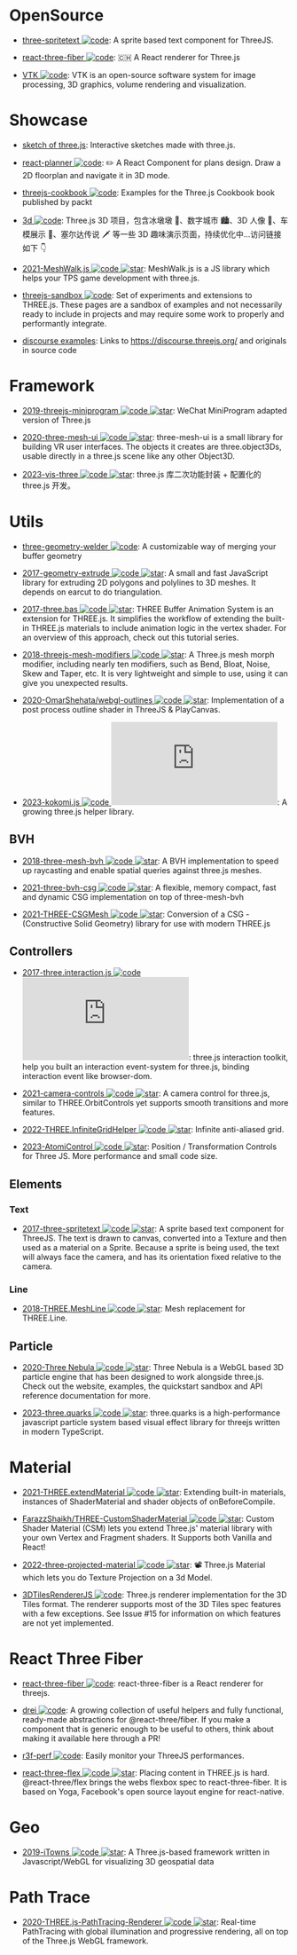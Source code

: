 # OpenSource

- [three-spritetext ![code](https://ng-tech.icu/assets/code.svg)](https://github.com/vasturiano/three-spritetext): A sprite based text component for ThreeJS.

- [react-three-fiber ![code](https://ng-tech.icu/assets/code.svg)](https://github.com/pmndrs/react-three-fiber): 🇨🇭 A React renderer for Three.js

- [VTK ![code](https://ng-tech.icu/assets/code.svg)](https://github.com/kitware/vtk-js): VTK is an open-source software system for image processing, 3D graphics, volume rendering and visualization.

# Showcase

- [sketch of three.js](https://ykob.github.io/sketch-threejs/): Interactive sketches made with three.js.

- [react-planner ![code](https://ng-tech.icu/assets/code.svg)](https://github.com/cvdlab/react-planner): ✏️ A React Component for plans design. Draw a 2D floorplan and navigate it in 3D mode.

- [threejs-cookbook ![code](https://ng-tech.icu/assets/code.svg)](https://github.com/josdirksen/threejs-cookbook): Examples for the Three.js Cookbook book published by packt

- [3d ![code](https://ng-tech.icu/assets/code.svg)](https://github.com/dragonir/3d): Three.js 3D 项目，包含冰墩墩 🐼、数字城市 🏙、3D 人像 👤、车模展示 🚗、塞尔达传说 🗡 等一些 3D 趣味演示页面，持续优化中...访问链接如下 👇

- [2021-MeshWalk.js ![code](https://ng-tech.icu/assets/code.svg) ![star](https://img.shields.io/github/stars/yomotsu/meshwalk)](https://github.com/yomotsu/meshwalk): MeshWalk.js is a JS library which helps your TPS game development with three.js.

- [threejs-sandbox ![code](https://ng-tech.icu/assets/code.svg)](https://github.com/gkjohnson/threejs-sandbox): Set of experiments and extensions to THREE.js. These pages are a sandbox of examples and not necessarily ready to include in projects and may require some work to properly and performantly integrate.

- [discourse examples](https://hofk.de/main/discourse.threejs/): Links to https://discourse.threejs.org/ and originals in source code

# Framework

- [2019-threejs-miniprogram ![code](https://ng-tech.icu/assets/code.svg) ![star](https://img.shields.io/github/stars/wechat-miniprogram/threejs-miniprogram)](https://github.com/wechat-miniprogram/threejs-miniprogram): WeChat MiniProgram adapted version of Three.js

- [2020-three-mesh-ui ![code](https://ng-tech.icu/assets/code.svg) ![star](https://img.shields.io/github/stars/felixmariotto/three-mesh-ui)](https://github.com/felixmariotto/three-mesh-ui): three-mesh-ui is a small library for building VR user interfaces. The objects it creates are three.object3Ds, usable directly in a three.js scene like any other Object3D.

- [2023-vis-three ![code](https://ng-tech.icu/assets/code.svg) ![star](https://img.shields.io/github/stars/Shiotsukikaedesari/vis-three)](https://github.com/Shiotsukikaedesari/vis-three): three.js 库二次功能封装 + 配置化的 three.js 开发。

# Utils

- [three-geometry-welder ![code](https://ng-tech.icu/assets/code.svg)](https://github.com/0xAxiome/three-geometry-welder): A customizable way of merging your buffer geometry

- [2017-geometry-extrude ![code](https://ng-tech.icu/assets/code.svg) ![star](https://img.shields.io/github/stars/pissang/geometry-extrude)](https://github.com/pissang/geometry-extrude): A small and fast JavaScript library for extruding 2D polygons and polylines to 3D meshes. It depends on earcut to do triangulation.

- [2017-three.bas ![code](https://ng-tech.icu/assets/code.svg) ![star](https://img.shields.io/github/stars/zadvorsky/three.bas)](https://github.com/zadvorsky/three.bas): THREE Buffer Animation System is an extension for THREE.js. It simplifies the workflow of extending the built-in THREE.js materials to include animation logic in the vertex shader. For an overview of this approach, check out this tutorial series.

- [2018-threejs-mesh-modifiers ![code](https://ng-tech.icu/assets/code.svg) ![star](https://img.shields.io/github/stars/drawcall/threejs-mesh-modifiers)](https://github.com/drawcall/threejs-mesh-modifiers): A Three.js mesh morph modifier, including nearly ten modifiers, such as Bend, Bloat, Noise, Skew and Taper, etc. It is very lightweight and simple to use, using it can give you unexpected results.

- [2020-OmarShehata/webgl-outlines ![code](https://ng-tech.icu/assets/code.svg) ![star](https://img.shields.io/github/stars/OmarShehata/webgl-outlines)](https://github.com/OmarShehata/webgl-outlines): Implementation of a post process outline shader in ThreeJS & PlayCanvas.

- [2023-kokomi.js ![code](https://ng-tech.icu/assets/code.svg) ![star](https://img.shields.io/github/stars/alphardex/kokomi.js)](https://github.com/alphardex/kokomi.js): A growing three.js helper library.

## BVH

- [2018-three-mesh-bvh ![code](https://ng-tech.icu/assets/code.svg) ![star](https://img.shields.io/github/stars/gkjohnson/three-mesh-bvh)](https://github.com/gkjohnson/three-mesh-bvh): A BVH implementation to speed up raycasting and enable spatial queries against three.js meshes.

- [2021-three-bvh-csg ![code](https://ng-tech.icu/assets/code.svg) ![star](https://img.shields.io/github/stars/gkjohnson/three-bvh-csg)](https://github.com/gkjohnson/three-bvh-csg): A flexible, memory compact, fast and dynamic CSG implementation on top of three-mesh-bvh

- [2021-THREE-CSGMesh ![code](https://ng-tech.icu/assets/code.svg) ![star](https://img.shields.io/github/stars/manthrax/THREE-CSGMesh)](https://github.com/manthrax/THREE-CSGMesh): Conversion of a CSG - (Constructive Solid Geometry) library for use with modern THREE.js

## Controllers

- [2017-three.interaction.js ![code](https://ng-tech.icu/assets/code.svg) ![star](https://img.shields.io/github/stars/jasonChen1982/three.interaction.js)](https://github.com/jasonChen1982/three.interaction.js): three.js interaction toolkit, help you built an interaction event-system for three.js, binding interaction event like browser-dom.

- [2021-camera-controls ![code](https://ng-tech.icu/assets/code.svg) ![star](https://img.shields.io/github/stars/yomotsu/camera-controls)](https://github.com/yomotsu/camera-controls): A camera control for three.js, similar to THREE.OrbitControls yet supports smooth transitions and more features.

- [2022-THREE.InfiniteGridHelper ![code](https://ng-tech.icu/assets/code.svg) ![star](https://img.shields.io/github/stars/Fyrestar/THREE.InfiniteGridHelper)](https://github.com/Fyrestar/THREE.InfiniteGridHelper): Infinite anti-aliased grid.

- [2023-AtomiControl ![code](https://ng-tech.icu/assets/code.svg) ![star](https://img.shields.io/github/stars/atomicra/AtomiControl)](https://github.com/atomicra/AtomiControl): Position / Transformation Controls for Three JS. More performance and small code size.

## Elements

### Text

- [2017-three-spritetext ![code](https://ng-tech.icu/assets/code.svg) ![star](https://img.shields.io/github/stars/vasturiano/three-spritetext)](https://github.com/vasturiano/three-spritetext): A sprite based text component for ThreeJS. The text is drawn to canvas, converted into a Texture and then used as a material on a Sprite. Because a sprite is being used, the text will always face the camera, and has its orientation fixed relative to the camera.

### Line

- [2018-THREE.MeshLine ![code](https://ng-tech.icu/assets/code.svg) ![star](https://img.shields.io/github/stars/spite/THREE.MeshLine)](https://github.com/spite/THREE.MeshLine): Mesh replacement for THREE.Line.

## Particle

- [2020-Three Nebula ![code](https://ng-tech.icu/assets/code.svg) ![star](https://img.shields.io/github/stars/creativelifeform/three-nebula)](https://github.com/creativelifeform/three-nebula): Three Nebula is a WebGL based 3D particle engine that has been designed to work alongside three.js. Check out the website, examples, the quickstart sandbox and API reference documentation for more.

- [2023-three.quarks ![code](https://ng-tech.icu/assets/code.svg) ![star](https://img.shields.io/github/stars/Alchemist0823/three.quarks)](https://github.com/Alchemist0823/three.quarks): three.quarks is a high-performance javascript particle system based visual effect library for threejs written in modern TypeScript.

# Material

- [2021-THREE.extendMaterial ![code](https://ng-tech.icu/assets/code.svg) ![star](https://img.shields.io/github/stars/Fyrestar/THREE.extendMaterial)](https://github.com/Fyrestar/THREE.extendMaterial): Extending built-in materials, instances of ShaderMaterial and shader objects of onBeforeCompile.

- [FarazzShaikh/THREE-CustomShaderMaterial ![code](https://ng-tech.icu/assets/code.svg) ![star](https://img.shields.io/github/stars/FarazzShaikh/THREE-CustomShaderMaterial)](https://github.com/FarazzShaikh/THREE-CustomShaderMaterial): Custom Shader Material (CSM) lets you extend Three.js' material library with your own Vertex and Fragment shaders. It Supports both Vanilla and React!

- [2022-three-projected-material ![code](https://ng-tech.icu/assets/code.svg) ![star](https://img.shields.io/github/stars/marcofugaro/three-projected-material)](https://github.com/marcofugaro/three-projected-material): 📽 Three.js Material which lets you do Texture Projection on a 3d Model.

- [3DTilesRendererJS ![code](https://ng-tech.icu/assets/code.svg)](https://github.com/NASA-AMMOS/3DTilesRendererJS): Three.js renderer implementation for the 3D Tiles format. The renderer supports most of the 3D Tiles spec features with a few exceptions. See Issue #15 for information on which features are not yet implemented.

# React Three Fiber

- [react-three-fiber ![code](https://ng-tech.icu/assets/code.svg)](https://github.com/pmndrs/react-three-fiber): react-three-fiber is a React renderer for threejs.

- [drei ![code](https://ng-tech.icu/assets/code.svg)](https://github.com/pmndrs/drei): A growing collection of useful helpers and fully functional, ready-made abstractions for @react-three/fiber. If you make a component that is generic enough to be useful to others, think about making it available here through a PR!

- [r3f-perf ![code](https://ng-tech.icu/assets/code.svg)](https://github.com/utsuboco/r3f-perf): Easily monitor your ThreeJS performances.

- [react-three-flex ![code](https://ng-tech.icu/assets/code.svg) ![star](https://img.shields.io/github/stars/pmndrs/react-three-flex)](https://github.com/pmndrs/react-three-flex): Placing content in THREE.js is hard. @react-three/flex brings the webs flexbox spec to react-three-fiber. It is based on Yoga, Facebook's open source layout engine for react-native.

# Geo

- [2019-iTowns ![code](https://ng-tech.icu/assets/code.svg) ![star](https://img.shields.io/github/stars//iTowns/itowns)](https://github.com//iTowns/itowns): A Three.js-based framework written in Javascript/WebGL for visualizing 3D geospatial data

# Path Trace

- [2020-THREE.js-PathTracing-Renderer ![code](https://ng-tech.icu/assets/code.svg) ![star](https://img.shields.io/github/stars/erichlof/THREE.js-PathTracing-Renderer)](https://github.com/erichlof/THREE.js-PathTracing-Renderer): Real-time PathTracing with global illumination and progressive rendering, all on top of the Three.js WebGL framework.
